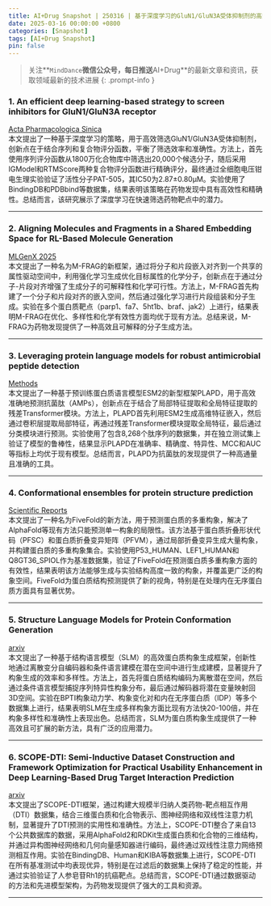 ```yaml
---
title: AI+Drug Snapshot | 250316 | 基于深度学习的GluN1/GluN3A受体抑制剂的高效筛选
date: 2025-03-16 00:00:00 +0800
categories: [Snapshot]
tags: [AI+Drug Snapshot]
pin: false
---
```


> 关注**`MindDance`**微信公众号，每日推送**AI+Drug**的最新文章和资讯，获取领域最新的技术进展
{: .prompt-info }

### 1. An efficient deep learning-based strategy to screen inhibitors for GluN1/GluN3A receptor  
[Acta Pharmacologica Sinica](https://doi.org/10.1038/s41401-025-01513-x)  
本文提出了一种基于深度学习的策略，用于高效筛选GluN1/GluN3A受体抑制剂，创新点在于结合序列和复合物评分函数，平衡了筛选效率和准确性。方法上，首先使用序列评分函数从1800万化合物库中筛选出20,000个候选分子，随后采用IGModel和RTMScore两种复合物评分函数进行精确评分，最终通过全细胞电压钳电生理实验验证了活性分子PAT-505，其IC50为2.87±0.80μM。实验使用了BindingDB和PDBbind等数据集，结果表明该策略在药物发现中具有高效性和精确性。总结而言，该研究展示了深度学习在快速筛选药物靶点中的潜力。

---

### 2. Aligning Molecules and Fragments in a Shared Embedding Space for RL-Based Molecule Generation  
[MLGenX 2025](https://openreview.net/forum?id=lwK6AaIAJB)  
本文提出了一种名为M-FRAG的新框架，通过将分子和片段嵌入对齐到一个共享的属性驱动空间中，利用强化学习生成优化目标属性的化学分子，创新点在于通过分子-片段对齐增强了生成分子的可解释性和化学可行性。方法上，M-FRAG首先构建了一个分子和片段对齐的嵌入空间，然后通过强化学习进行片段组装和分子生成。实验在多个蛋白质靶点（parp1、fa7、5ht1b、braf、jak2）上进行，结果表明M-FRAG在优化、多样性和化学有效性方面均优于现有方法。总结来说，M-FRAG为药物发现提供了一种高效且可解释的分子生成方法。

---

### 3. Leveraging protein language models for robust antimicrobial peptide detection  
[Methods](https://doi.org/10.1016/j.ymeth.2025.03.002)  
本文提出了一种基于预训练蛋白质语言模型ESM2的新型框架PLAPD，用于高效准确地预测抗菌肽（AMPs），创新点在于结合了局部特征提取和全局特征提取的残差Transformer模块。方法上，PLAPD首先利用ESM2生成高维特征嵌入，然后通过卷积层提取局部特征，再通过残差Transformer模块提取全局特征，最后通过分类模块进行预测。实验使用了包含8,268个肽序列的数据集，并在独立测试集上验证了模型的鲁棒性，结果显示PLAPD在准确率、精确度、特异性、MCC和AUC等指标上均优于现有模型。总结而言，PLAPD为抗菌肽的发现提供了一种高通量且准确的工具。

---

### 4. Conformational ensembles for protein structure prediction  
[Scientific Reports](https://doi.org/10.1038/s41598-024-84066-z)  
本文提出了一种名为FiveFold的新方法，用于预测蛋白质的多重构象，解决了AlphaFold等现有方法只能预测单一构象的局限性。该方法基于蛋白质折叠形状代码（PFSC）和蛋白质折叠变异矩阵（PFVM），通过局部折叠变异生成大量构象，并构建蛋白质的多重构象集合。实验使用P53_HUMAN、LEF1_HUMAN和Q8GT36_SPIOL作为基准数据集，验证了FiveFold在预测蛋白质多重构象方面的有效性，结果表明该方法能够生成与实验结构高度一致的构象，并覆盖更广泛的构象空间。FiveFold为蛋白质结构预测提供了新的视角，特别是在处理内在无序蛋白质方面具有显著优势。

---

### 5. Structure Language Models for Protein Conformation Generation  
[arxiv](https://arxiv.org/abs/2410.18403)  
本文提出了一种基于结构语言模型（SLM）的高效蛋白质构象生成框架，创新性地通过离散变分自编码器和条件语言建模在潜在空间中进行生成建模，显著提升了构象生成的效率和多样性。方法上，首先将蛋白质结构编码为离散潜在空间，然后通过条件语言模型捕捉序列特异性构象分布，最后通过解码器将潜在变量映射回3D空间。实验在BPTI构象动力学、构象变化对和内在无序蛋白质（IDP）等多个数据集上进行，结果表明SLM在生成多样构象方面比现有方法快20-100倍，并在构象多样性和准确性上表现出色。总结而言，SLM为蛋白质构象生成提供了一种高效且可扩展的新方法，具有广泛的应用潜力。

---

### 6. SCOPE-DTI: Semi-Inductive Dataset Construction and Framework Optimization for Practical Usability Enhancement in Deep Learning-Based Drug Target Interaction Prediction  
[arxiv](https://arxiv.org/abs/2503.09251)  
本文提出了SCOPE-DTI框架，通过构建大规模半归纳人类药物-靶点相互作用（DTI）数据集，结合三维蛋白质和化合物表示、图神经网络和双线性注意力机制，显著提升了DTI预测的实用性和准确性。方法上，SCOPE-DTI整合了来自13个公共数据库的数据，采用AlphaFold2和RDKit生成蛋白质和化合物的三维结构，并通过异构图神经网络和几何向量感知器进行编码，最终通过双线性注意力网络预测相互作用。实验在BindingDB、Human和KIBA等数据集上进行，SCOPE-DTI在所有基准测试中均表现优异，特别是在过滤后的数据集上保持了稳定的性能，并通过实验验证了人参皂苷Rh1的抗癌靶点。总结而言，SCOPE-DTI通过数据驱动的方法和先进模型架构，为药物发现提供了强大的工具和资源。

---
